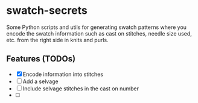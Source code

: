 # swatch-secrets

Some Python scripts and utils for generating swatch patterns where you encode the swatch information such as cast on stitches, needle size used, etc. from the right side in knits and purls.

## Features (TODOs)

 - [X] Encode information into stitches
 - [ ] Add a selvage
 - [ ] Include selvage stitches in the cast on number
 - [ ]
